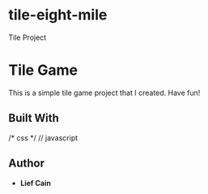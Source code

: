 # tile-eight-mile
Tile Project 

# Tile Game

This is a simple tile game project that I created. Have fun! 


## Built With

<!-- html -->
/* css */
// javascript


## Author

* **Lief Cain**
